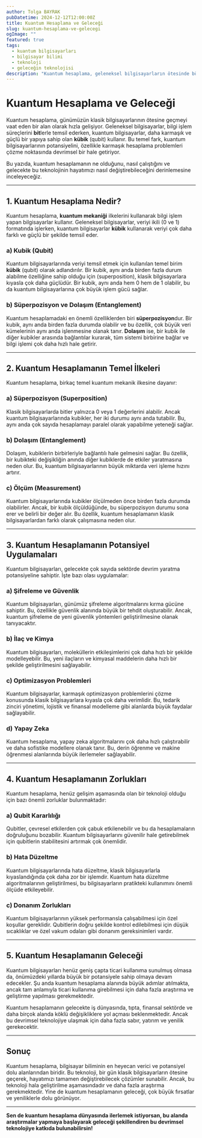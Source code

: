 ```yaml
---
author: Tolga BAYRAK
pubDatetime: 2024-12-12T12:00:00Z
title: Kuantum Hesaplama ve Geleceği
slug: kuantum-hesaplama-ve-gelecegi
ogImage: ""
featured: true
tags:
  - kuantum bilgisayarları
  - bilgisayar bilimi
  - teknoloji
  - geleceğin teknolojisi
description: "Kuantum hesaplama, geleneksel bilgisayarların ötesinde büyük potansiyellere sahip bir alan olarak karşımıza çıkıyor. Bu yazıda kuantum bilgisayarlarının temellerini ve gelecekte nasıl devrim yaratabileceğini keşfedeceğiz."
---
```


# Kuantum Hesaplama ve Geleceği

Kuantum hesaplama, günümüzün klasik bilgisayarlarının ötesine geçmeyi vaat eden bir alan olarak hızla gelişiyor. Geleneksel bilgisayarlar, bilgi işlem süreçlerini **bit**lerle temsil ederken, kuantum bilgisayarlar, daha karmaşık ve güçlü bir yapıya sahip olan **kübik** (qubit) kullanır. Bu temel fark, kuantum bilgisayarlarının potansiyelini, özellikle karmaşık hesaplama problemleri çözme noktasında devrimsel bir hale getiriyor.

Bu yazıda, kuantum hesaplamanın ne olduğunu, nasıl çalıştığını ve gelecekte bu teknolojinin hayatımızı nasıl değiştirebileceğini derinlemesine inceleyeceğiz.

---

## **1. Kuantum Hesaplama Nedir?**

Kuantum hesaplama, **kuantum mekaniği** ilkelerini kullanarak bilgi işlem yapan bilgisayarlar kullanır. Geleneksel bilgisayarlar, veriyi ikili (0 ve 1) formatında işlerken, kuantum bilgisayarlar **kübik** kullanarak veriyi çok daha farklı ve güçlü bir şekilde temsil eder.

### **a) Kubik (Qubit)**

Kuantum bilgisayarlarında veriyi temsil etmek için kullanılan temel birim **kübik** (qubit) olarak adlandırılır. Bir kubik, aynı anda birden fazla durum alabilme özelliğine sahip olduğu için (superposition), klasik bilgisayarlara kıyasla çok daha güçlüdür. Bir kubik, aynı anda hem 0 hem de 1 olabilir, bu da kuantum bilgisayarlarına çok büyük işlem gücü sağlar.

### **b) Süperpozisyon ve Dolaşım (Entanglement)**

Kuantum hesaplamadaki en önemli özelliklerden biri **süperpozisyon**dur. Bir kubik, aynı anda birden fazla durumda olabilir ve bu özellik, çok büyük veri kümelerinin aynı anda işlenmesine olanak tanır. **Dolaşım** ise, bir kubik ile diğer kubikler arasında bağlantılar kurarak, tüm sistemi birbirine bağlar ve bilgi işlemi çok daha hızlı hale getirir.

---

## **2. Kuantum Hesaplamanın Temel İlkeleri**

Kuantum hesaplama, birkaç temel kuantum mekanik ilkesine dayanır:

### **a) Süperpozisyon (Superposition)**
Klasik bilgisayarlarda bitler yalnızca 0 veya 1 değerlerini alabilir. Ancak kuantum bilgisayarlarında kubikler, her iki durumu aynı anda tutabilir. Bu, aynı anda çok sayıda hesaplamayı paralel olarak yapabilme yeteneği sağlar.

### **b) Dolaşım (Entanglement)**
Dolaşım, kubiklerin birbirleriyle bağlantılı hale gelmesini sağlar. Bu özellik, bir kubikteki değişikliğin anında diğer kubiklerde de etkiler yaratmasına neden olur. Bu, kuantum bilgisayarlarının büyük miktarda veri işleme hızını artırır.

### **c) Ölçüm (Measurement)**
Kuantum bilgisayarlarında kubikler ölçülmeden önce birden fazla durumda olabilirler. Ancak, bir kubik ölçüldüğünde, bu süperpozisyon durumu sona erer ve belirli bir değer alır. Bu özellik, kuantum hesaplamanın klasik bilgisayarlardan farklı olarak çalışmasına neden olur.

---

## **3. Kuantum Hesaplamanın Potansiyel Uygulamaları**

Kuantum bilgisayarları, gelecekte çok sayıda sektörde devrim yaratma potansiyeline sahiptir. İşte bazı olası uygulamalar:

### **a) Şifreleme ve Güvenlik**
Kuantum bilgisayarları, günümüz şifreleme algoritmalarını kırma gücüne sahiptir. Bu, özellikle güvenlik alanında büyük bir tehdit oluşturabilir. Ancak, kuantum şifreleme de yeni güvenlik yöntemleri geliştirilmesine olanak tanıyacaktır.

### **b) İlaç ve Kimya**
Kuantum bilgisayarları, moleküllerin etkileşimlerini çok daha hızlı bir şekilde modelleyebilir. Bu, yeni ilaçların ve kimyasal maddelerin daha hızlı bir şekilde geliştirilmesini sağlayabilir.

### **c) Optimizasyon Problemleri**
Kuantum bilgisayarlar, karmaşık optimizasyon problemlerini çözme konusunda klasik bilgisayarlara kıyasla çok daha verimlidir. Bu, tedarik zinciri yönetimi, lojistik ve finansal modelleme gibi alanlarda büyük faydalar sağlayabilir.

### **d) Yapay Zeka**
Kuantum hesaplama, yapay zeka algoritmalarını çok daha hızlı çalıştırabilir ve daha sofistike modellere olanak tanır. Bu, derin öğrenme ve makine öğrenmesi alanlarında büyük ilerlemeler sağlayabilir.

---

## **4. Kuantum Hesaplamanın Zorlukları**

Kuantum hesaplama, henüz gelişim aşamasında olan bir teknoloji olduğu için bazı önemli zorluklar bulunmaktadır:

### **a) Qubit Kararlılığı**
Qubitler, çevresel etkilerden çok çabuk etkilenebilir ve bu da hesaplamaların doğruluğunu bozabilir. Kuantum bilgisayarlarını güvenilir hale getirebilmek için qubitlerin stabilitesini artırmak çok önemlidir.

### **b) Hata Düzeltme**
Kuantum bilgisayarlarında hata düzeltme, klasik bilgisayarlarla kıyaslandığında çok daha zor bir işlemdir. Kuantum hata düzeltme algoritmalarının geliştirilmesi, bu bilgisayarların pratikteki kullanımını önemli ölçüde etkileyebilir.

### **c) Donanım Zorlukları**
Kuantum bilgisayarlarının yüksek performansla çalışabilmesi için özel koşullar gereklidir. Qubitlerin doğru şekilde kontrol edilebilmesi için düşük sıcaklıklar ve özel vakum odaları gibi donanım gereksinimleri vardır.

---

## **5. Kuantum Hesaplamanın Geleceği**

Kuantum bilgisayarları henüz geniş çapta ticari kullanıma sunulmuş olmasa da, önümüzdeki yıllarda büyük bir potansiyele sahip olmaya devam edecekler. Şu anda kuantum hesaplama alanında büyük adımlar atılmakta, ancak tam anlamıyla ticari kullanıma girebilmesi için daha fazla araştırma ve geliştirme yapılması gerekmektedir.

Kuantum hesaplamanın gelecekte iş dünyasında, tıpta, finansal sektörde ve daha birçok alanda köklü değişikliklere yol açması beklenmektedir. Ancak bu devrimsel teknolojiye ulaşmak için daha fazla sabır, yatırım ve yenilik gerekecektir.

---

## **Sonuç**

Kuantum hesaplama, bilgisayar biliminin en heyecan verici ve potansiyel dolu alanlarından biridir. Bu teknoloji, bir gün klasik bilgisayarların ötesine geçerek, hayatımızı tamamen değiştirebilecek çözümler sunabilir. Ancak, bu teknoloji hala geliştirilme aşamasındadır ve daha fazla araştırma gerekmektedir. Yine de kuantum hesaplamanın geleceği, çok büyük fırsatlar ve yeniliklerle dolu görünüyor.

---

**Sen de kuantum hesaplama dünyasında ilerlemek istiyorsan, bu alanda araştırmalar yapmaya başlayarak geleceği şekillendiren bu devrimsel teknolojiye katkıda bulunabilirsin!**
